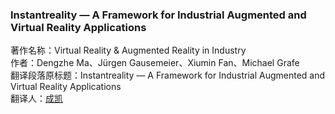 ### Instantreality — A Framework for Industrial Augmented and Virtual Reality Applications

著作名称：Virtual Reality & Augmented Reality in Industry  
作者：Dengzhe Ma、Jürgen Gausemeier、Xiumin Fan、Michael Grafe  
翻译段落原标题：Instantreality — A Framework for Industrial Augmented and Virtual Reality Applications   
翻译人：[成凯](https://lovelope.github.io)
